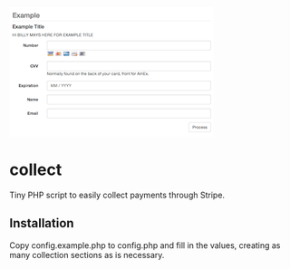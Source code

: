 ![Screenshot](screenshot.png)

# collect
Tiny PHP script to easily collect payments through Stripe.

## Installation
Copy config.example.php to config.php and fill in the values, creating as many collection sections as is necessary.

